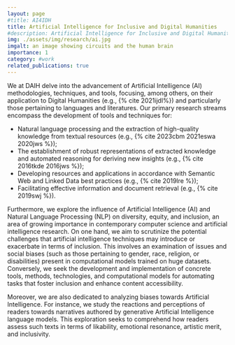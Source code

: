 ```yaml
---
layout: page
#title: AI4IDH
title: Artificial Intelligence for Inclusive and Digital Humanities
#description: Artificial Intelligence for Inclusive and Digital Humanities
img: ./assets/img/research/ai.jpg
imgalt: an image showing circuits and the human brain
importance: 1
category: #work
related_publications: true
---
```



We at DAIH delve into the advancement of Artificial Intelligence (AI) methodologies, techniques, and tools, focusing, among others, on their application to Digital Humanities (e.g., {% cite 2021ijdl%}) and particularly those pertaining to languages and literatures. Our primary research streams encompass the development of tools and techniques for:

* Natural language processing and the extraction of high-quality knowledge from textual resources (e.g., {% cite 2023cbm 2021eswa 2020jws %});
* The establishment of robust representations of extracted knowledge and automated reasoning for deriving new insights (e.g., {% cite 2016tkde 2016jws %});
* Developing resources and applications in accordance with Semantic Web and Linked Data best practices (e.g., {% cite 2019lre %});
* Facilitating effective information and document retrieval (e.g., {% cite 2019swj %}).

Furthermore, we explore the influence of Artificial Intelligence (AI) and Natural Language Processing (NLP) on diversity, equity, and inclusion, an area of growing importance in contemporary computer science and artificial intelligence research. On one hand, we aim to scrutinize the potential challenges that artificial intelligence techniques may introduce or exacerbate in terms of inclusion. This involves an examination of issues and social biases (such as those pertaining to gender, race, religion, or disabilities) present in computational models trained on huge datasets. Conversely, we seek the development and implementation of concrete tools, methods, technologies, and computational models for automating tasks that foster inclusion and enhance content accessibility.

Moreover, we are also dedicated to analyzing biases towards Artificial Intelligence. For instance, we study the reactions and perceptions of readers towards narratives authored by generative Artificial Intelligence language models. This exploration seeks to comprehend how readers assess such texts in terms of likability, emotional resonance, artistic merit, and inclusivity.